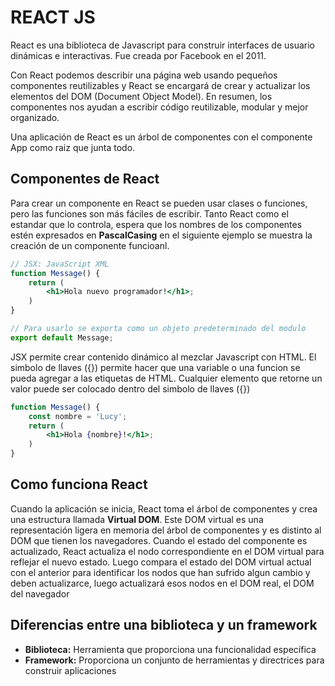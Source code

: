 # REACT JS

React es una biblioteca de Javascript para construir interfaces de usuario dinámicas e interactivas. Fue creada por Facebook en el 2011.

Con React podemos describir una página web usando pequeños componentes reutilizables y React se encargará de crear y actualizar los elementos del DOM (Document Object Model). En resumen, los componentes nos ayudan a escribir código reutilizable, modular y mejor organizado.

Una aplicación de React es un árbol de componentes con el componente App como raiz que junta todo.

## Componentes de React

Para crear un componente en React se pueden usar clases o funciones, pero las funciones son más fáciles de escribir.
Tanto React como el estandar que lo controla, espera que los nombres de los componentes estén expresados en **PascalCasing** en el siguiente ejemplo se muestra la creación de un componente funcioanl.

```jsx
// JSX: JavaScript XML
function Message() {
    return (
        <h1>Hola nuevo programador!</h1>;
    )
}

// Para usarlo se exporta como un objeto predeterminado del modulo
export default Message;
```

JSX permite crear contenido dinámico al mezclar Javascript con HTML. El simbolo de llaves ({}) permite hacer que una variable o una funcion se pueda agregar a las etiquetas de HTML. Cualquier elemento que retorne un valor puede ser colocado dentro del simbolo de llaves ({})

```jsx
function Message() {
    const nombre = 'Lucy';
    return (
        <h1>Hola {nombre}!</h1>;
    )
}

```

## Como funciona React

Cuando la aplicación se inicia, React toma el árbol de componentes y crea una estructura llamada **Virtual DOM**. Este DOM virtual es una representación ligera en memoria del árbol de componentes y es distinto al DOM que tienen los navegadores. Cuando el estado del componente es actualizado, React actualiza el nodo correspondiente en el DOM virtual para reflejar el nuevo estado. Luego compara el estado del DOM virtual actual con el anterior para identificar los nodos que han sufrido algun cambio y deben actualizarce, luego actualizará esos nodos en el DOM real, el DOM del navegador

## Diferencias entre una biblioteca y un framework

- **Biblioteca:** Herramienta que proporciona una funcionalidad específica
- **Framework:** Proporciona un conjunto de herramientas y directrices para construir aplicaciones
